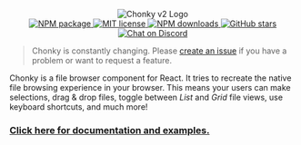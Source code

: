 <p align="center">
    <img src="https://chonky.io/chonky-logo-v2.png" alt="Chonky v2 Logo" />
    <br />
    <a href="https://www.npmjs.com/package/chonky">
        <img alt="NPM package" src="https://img.shields.io/npm/v/chonky.svg" />
    </a>
    <a href="https://tldrlegal.com/license/mit-license">
        <img alt="MIT license" src="https://img.shields.io/npm/l/chonky" />
    </a>
    <a href="https://www.npmjs.com/package/chonky">
        <img alt="NPM downloads" src="https://img.shields.io/npm/dt/chonky" />
    </a>
    <a href="https://github.com/TimboKZ/Chonky">
        <img
            alt="GitHub stars"
            src="https://img.shields.io/github/stars/TimboKZ/Chonky"
        />
    </a>
    <a href="https://discord.gg/4HJaFn9">
        <img
            alt="Chat on Discord"
            src="https://img.shields.io/discord/696033621986770957?label=Chat%20on%20Discord"
        />
    </a>
</p>

> Chonky is constantly changing. Please [create an issue](https://github.com/TimboKZ/Chonky/issues)
> if you have a problem or want to request a feature.

Chonky is a file browser component for React. It tries to recreate the native file
browsing experience in your browser. This means your users can make selections, drag
& drop files, toggle between _List_ and _Grid_ file views, use keyboard shortcuts, and
much more!

### [Click here for documentation and examples.](https://chonky.io/)
